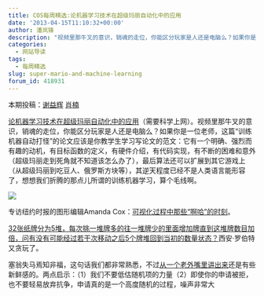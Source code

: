 ```yaml
---
title: COS每周精选:论机器学习技术在超级玛丽自动化中的应用
date: '2013-04-15T11:10:32+00:00'
author: 潘岚锋
description: "视频里那牛叉的意识，销魂的走位，你能区分玩家是人还是电脑么？如果你是一位老师，这篇“训练机器自动打怪”的论文应该是你教学生学习写论文的范文：它有一个明确、强烈而有趣的动机，有目标函数的定义，有硬件介绍，有代码实现，有不断的困难和意外（超级玛丽走到死角就不知道该怎么办了），最后算法还可以扩展到其它游戏上（从超级玛丽到吃豆人、俄罗斯方块等），其逆天程度已经不是人类语言能形容了。"
categories:
  - 网站导读
tags:
  - 每周精选
slug: super-mario-and-machine-learning
forum_id: 418931
---
```


本期投稿：[谢益辉](http://yihui.name/) [肖楠](http://www.road2stat.com/)

[论机器学习技术在超级玛丽自动化中的应用](http://www.cs.cmu.edu/~tom7/mario/)（需要科学上网）。视频里那牛叉的意识，销魂的走位，你能区分玩家是人还是电脑么？如果你是一位老师，这篇“训练机器自动打怪”的论文应该是你教学生学习写论文的范文：它有一个明确、强烈而有趣的动机，有目标函数的定义，有硬件介绍，有代码实现，有不断的困难和意外（超级玛丽走到死角就不知道该怎么办了），最后算法还可以扩展到其它游戏上（从超级玛丽到吃豆人、俄罗斯方块等），其逆天程度已经不是人类语言能形容了，想想我们折腾的那点儿所谓的训练机器学习，算个毛线啊。<!--more-->

![](http://i.imgur.com/l4IonTs.gif)

专访纽约时报的图形编辑Amanda Cox：[可视化过程中那些“啊哈”的时刻](http://blogs.hbr.org/hbr/hbreditors/2013/03/power_of_visualizations_aha_moment.html)。

[32张纸牌分为5堆，每次挑一堆牌多的往一堆牌少的里面增加牌直到这堆牌数目加倍，问有没有可能经过若干次移动之后5个牌堆回到当初的数量状态？](http://xianblog.wordpress.com/2013/04/12/le-monde-puzzle-815/)西安·罗伯特又贪玩了。

塞翁失马焉知非福，这句话我们都非常熟悉，不过[从一个老外嘴里讲出来](http://josephwalla.com/the-rejection-book-good-luck-bad-luck-who-knows)还是有些新鲜感的。两点启示：（1）我们不要低估随机项的力量（2）即使你的申请被拒，也不要轻易放弃抗争，申请真的是一个高度随机的过程，噪声非常大
